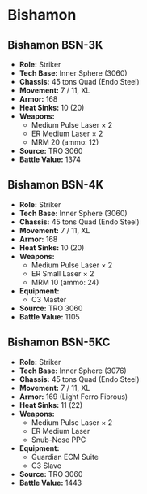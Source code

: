# Bishamon
## Bishamon BSN-3K
- **Role:** Striker
- **Tech Base:** Inner Sphere (3060)
- **Chassis:** 45 tons Quad (Endo Steel)
- **Movement:** 7 / 11, XL
- **Armor:** 168
- **Heat Sinks:** 10 (20)
- **Weapons:**
  - Medium Pulse Laser × 2
  - ER Medium Laser × 2
  - MRM 20 (ammo: 12)
- **Source:** TRO 3060
- **Battle Value:** 1374

## Bishamon BSN-4K
- **Role:** Striker
- **Tech Base:** Inner Sphere (3060)
- **Chassis:** 45 tons Quad (Endo Steel)
- **Movement:** 7 / 11, XL
- **Armor:** 168
- **Heat Sinks:** 10 (20)
- **Weapons:**
  - Medium Pulse Laser × 2
  - ER Small Laser × 2
  - MRM 10 (ammo: 24)
- **Equipment:**
  - C3 Master
- **Source:** TRO 3060
- **Battle Value:** 1105

## Bishamon BSN-5KC
- **Role:** Striker
- **Tech Base:** Inner Sphere (3076)
- **Chassis:** 45 tons Quad (Endo Steel)
- **Movement:** 7 / 11, XL
- **Armor:** 169 (Light Ferro Fibrous)
- **Heat Sinks:** 11 (22)
- **Weapons:**
  - Medium Pulse Laser × 2
  - ER Medium Laser
  - Snub-Nose PPC
- **Equipment:**
  - Guardian ECM Suite
  - C3 Slave
- **Source:** TRO 3060
- **Battle Value:** 1443

